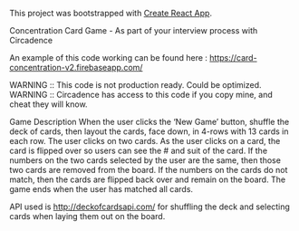 This project was bootstrapped with [Create React App](https://github.com/facebookincubator/create-react-app).

Concentration Card Game - As part of your interview process with Circadence

An example of this code working can be found here :
https://card-concentration-v2.firebaseapp.com/

WARNING :: This code is not production ready. Could be optimized. 
WARNING :: Circadence has access to this code if you copy mine,  and cheat they will know.

Game Description
When the user clicks the ‘New Game’ button, shuffle the deck of cards, then layout the cards, face down, in 4-rows with 13 cards in each row.
The user clicks on two cards. As the user clicks on a card, the card is flipped over so users can see the # and suit of the card.
If the numbers on the two cards selected by the user are the same, then those two cards are removed from the board. If the numbers on the cards do not match, then the cards are flipped back over and remain on the board.
The game ends when the user has matched all cards.

API used is http://deckofcardsapi.com/ for shuffling the deck and selecting cards when laying them out on the board.
